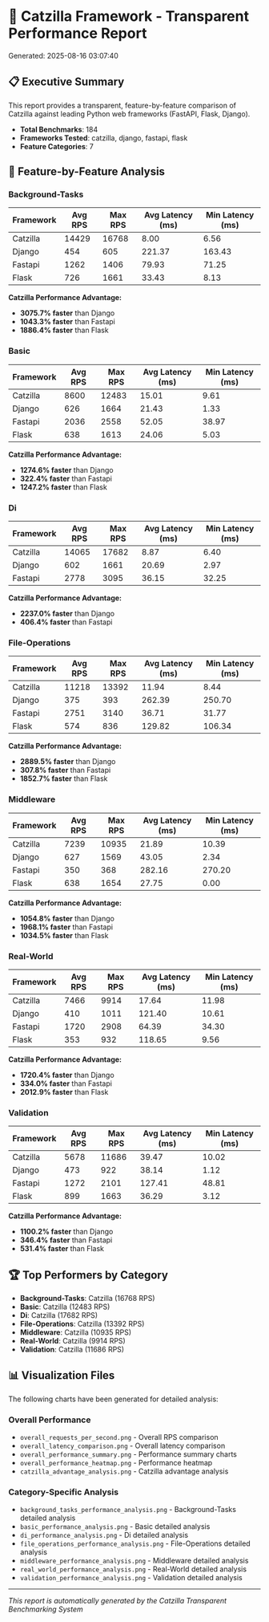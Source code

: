 # 🚀 Catzilla Framework - Transparent Performance Report
Generated: 2025-08-16 03:07:40

## 📋 Executive Summary

This report provides a transparent, feature-by-feature comparison of Catzilla
against leading Python web frameworks (FastAPI, Flask, Django).

- **Total Benchmarks**: 184
- **Frameworks Tested**: catzilla, django, fastapi, flask
- **Feature Categories**: 7

## 🎯 Feature-by-Feature Analysis

### Background-Tasks

| Framework | Avg RPS | Max RPS | Avg Latency (ms) | Min Latency (ms) |
|-----------|---------|---------|------------------|------------------|
| Catzilla | 14429 | 16768 | 8.00 | 6.56 |
| Django | 454 | 605 | 221.37 | 163.43 |
| Fastapi | 1262 | 1406 | 79.93 | 71.25 |
| Flask | 726 | 1661 | 33.43 | 8.13 |

**Catzilla Performance Advantage:**

- **3075.7% faster** than Django
- **1043.3% faster** than Fastapi
- **1886.4% faster** than Flask

### Basic

| Framework | Avg RPS | Max RPS | Avg Latency (ms) | Min Latency (ms) |
|-----------|---------|---------|------------------|------------------|
| Catzilla | 8600 | 12483 | 15.01 | 9.61 |
| Django | 626 | 1664 | 21.43 | 1.33 |
| Fastapi | 2036 | 2558 | 52.05 | 38.97 |
| Flask | 638 | 1613 | 24.06 | 5.03 |

**Catzilla Performance Advantage:**

- **1274.6% faster** than Django
- **322.4% faster** than Fastapi
- **1247.2% faster** than Flask

### Di

| Framework | Avg RPS | Max RPS | Avg Latency (ms) | Min Latency (ms) |
|-----------|---------|---------|------------------|------------------|
| Catzilla | 14065 | 17682 | 8.87 | 6.40 |
| Django | 602 | 1661 | 20.69 | 2.97 |
| Fastapi | 2778 | 3095 | 36.15 | 32.25 |

**Catzilla Performance Advantage:**

- **2237.0% faster** than Django
- **406.4% faster** than Fastapi

### File-Operations

| Framework | Avg RPS | Max RPS | Avg Latency (ms) | Min Latency (ms) |
|-----------|---------|---------|------------------|------------------|
| Catzilla | 11218 | 13392 | 11.94 | 8.44 |
| Django | 375 | 393 | 262.39 | 250.70 |
| Fastapi | 2751 | 3140 | 36.71 | 31.77 |
| Flask | 574 | 836 | 129.82 | 106.34 |

**Catzilla Performance Advantage:**

- **2889.5% faster** than Django
- **307.8% faster** than Fastapi
- **1852.7% faster** than Flask

### Middleware

| Framework | Avg RPS | Max RPS | Avg Latency (ms) | Min Latency (ms) |
|-----------|---------|---------|------------------|------------------|
| Catzilla | 7239 | 10935 | 21.89 | 10.39 |
| Django | 627 | 1569 | 43.05 | 2.34 |
| Fastapi | 350 | 368 | 282.16 | 270.20 |
| Flask | 638 | 1654 | 27.75 | 0.00 |

**Catzilla Performance Advantage:**

- **1054.8% faster** than Django
- **1968.1% faster** than Fastapi
- **1034.5% faster** than Flask

### Real-World

| Framework | Avg RPS | Max RPS | Avg Latency (ms) | Min Latency (ms) |
|-----------|---------|---------|------------------|------------------|
| Catzilla | 7466 | 9914 | 17.64 | 11.98 |
| Django | 410 | 1011 | 121.40 | 10.61 |
| Fastapi | 1720 | 2908 | 64.39 | 34.30 |
| Flask | 353 | 932 | 118.65 | 9.56 |

**Catzilla Performance Advantage:**

- **1720.4% faster** than Django
- **334.0% faster** than Fastapi
- **2012.9% faster** than Flask

### Validation

| Framework | Avg RPS | Max RPS | Avg Latency (ms) | Min Latency (ms) |
|-----------|---------|---------|------------------|------------------|
| Catzilla | 5678 | 11686 | 39.47 | 10.02 |
| Django | 473 | 922 | 38.14 | 1.12 |
| Fastapi | 1272 | 2101 | 127.41 | 48.81 |
| Flask | 899 | 1663 | 36.29 | 3.12 |

**Catzilla Performance Advantage:**

- **1100.2% faster** than Django
- **346.4% faster** than Fastapi
- **531.4% faster** than Flask

## 🏆 Top Performers by Category

- **Background-Tasks**: Catzilla (16768 RPS)
- **Basic**: Catzilla (12483 RPS)
- **Di**: Catzilla (17682 RPS)
- **File-Operations**: Catzilla (13392 RPS)
- **Middleware**: Catzilla (10935 RPS)
- **Real-World**: Catzilla (9914 RPS)
- **Validation**: Catzilla (11686 RPS)

## 📊 Visualization Files

The following charts have been generated for detailed analysis:

### Overall Performance
- `overall_requests_per_second.png` - Overall RPS comparison
- `overall_latency_comparison.png` - Overall latency comparison
- `overall_performance_summary.png` - Performance summary charts
- `overall_performance_heatmap.png` - Performance heatmap
- `catzilla_advantage_analysis.png` - Catzilla advantage analysis

### Category-Specific Analysis
- `background_tasks_performance_analysis.png` - Background-Tasks detailed analysis
- `basic_performance_analysis.png` - Basic detailed analysis
- `di_performance_analysis.png` - Di detailed analysis
- `file_operations_performance_analysis.png` - File-Operations detailed analysis
- `middleware_performance_analysis.png` - Middleware detailed analysis
- `real_world_performance_analysis.png` - Real-World detailed analysis
- `validation_performance_analysis.png` - Validation detailed analysis

---
*This report is automatically generated by the Catzilla Transparent Benchmarking System*
